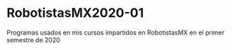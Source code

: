 # RobotistasMX2020-01
Programas usados en mis cursos impartidos en RobotistasMX en el primer semestre de 2020
